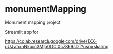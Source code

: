 # monumentMapping
Monument mapping project

Streamlit app for 

https://colab.research.google.com/drive/1XX-uUJwhxnNkocc3MjbOOCI0cZ869sDT?usp=sharing
